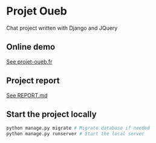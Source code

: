 # Projet Oueb

Chat project written with Django and JQuery

## Online demo

[See projet-oueb.fr](https://projet-oueb.fr/)

## Project report

[See REPORT.md](REPORT.md)

## Start the project locally

```bash
python manage.py migrate # Migrate database if needed
python manage.py runserver # Start the local server
```
